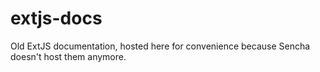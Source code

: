 extjs-docs
==========

Old ExtJS documentation, hosted here for convenience because Sencha doesn't host them anymore.
